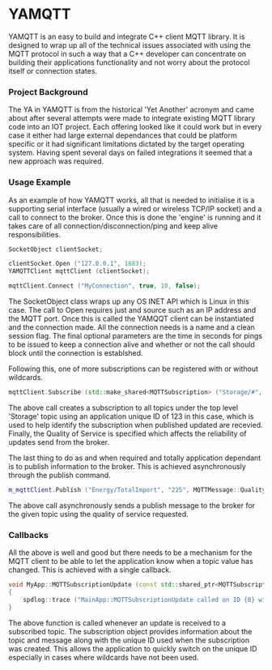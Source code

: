 # YAMQTT

YAMQTT is an easy to build and integrate C++ client MQTT library. It is designed to wrap up all of the technical issues associated with using the MQTT protocol in such a way that a C++ developer can concentrate on building their applications functionality and not worry about the protocol itself or connection states.

### Project Background

The YA in YAMQTT is from the historical 'Yet Another' acronym and came about after several attempts were made to integrate existing MQTT library code into an IOT project. Each offering looked like it could work but in every case it either had large external dependances that could be platform specific or it had significant limitations dictated by the target operating system. Having spent several days on failed integrations it seemed that a new approach was required.

### Usage Example

As an example of how YAMQTT works, all that is needed to initialise it is a supporting serial interface (usually a wired or wireless TCP/IP socket) and a call to connect to the broker. Once this is done the 'engine' is running and it takes care of all connection/disconnection/ping and keep alive responsibilities.

```C++
SocketObject clientSocket;

clientSocket.Open ("127.0.0.1", 1883);
YAMQTTClient mqttClient (clientSocket);

mqttClient.Connect ("MyConnection", true, 10, false);
```

The SocketObject class wraps up any OS INET API which is Linux in this case. The call to Open requires just and source such as an IP address and the MQTT port. Once this is called the YAMQQT client can be instantiated and the connection made. All the connection needs is a name and a clean session flag. The final optional parameters are the time in seconds for pings to be issued to keep a connection alive and whether or not the call should block until the connection is establshed.

Following this, one of more  subscriptions can be registered with or without wildcards.

```C++
mqttClient.Subscribe (std::make_shared<MQTTSubscription> ("Storage/#", 123, MQTTMessage::QualityOfService::AtLeastOnce));
```

The above call creates a subscription to all topics under the top level 'Storage' topic using an application unique ID of 123 in this case, which is used to help identify the subscription when published updated are recevied. Finally, the Quality of Service is specified which affects the reliability of updates send from the broker.

The last thing to do as and when required and totally application dependant is to publish information to the broker. This is achieved asynchronously through the publish command.

```C++
m_mqttClient.Publish ("Energy/TotalImport", "225", MQTTMessage::QualityOfService::FireAndForget);
```

The above call asynchronously sends a publish message to the broker for the given topic using the quality of service requested.

### Callbacks

All the above is well and good but there needs to be a mechanism for the MQTT client to be able to let the application know when a topic value has changed. This is achieved with a single callback.

```C++
void MyApp::MQTTSubscriptionUpdate (const std::shared_ptr<MQTTSubscription>& subscription)
{
	spdlog::trace ("MainApp::MQTTSubscriptionUpdate called on ID {0} with topic [{1}] and message [{2}]", subscription->UniqueIdentifier (), subscription->BrokerTopic (), subscription->BrokerMessage ());
}
```

The above function is called whenever an update is received to a subscribed topic. The subscription object provides information about the topic and message along with the unique ID used when the subscription was created. This allows the application to quickly switch on the unique ID especially in cases where wildcards have not been used.

